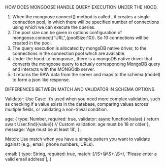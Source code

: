 HOW DOES MONGOOSE HANDLE QUERY EXECUTION UNDER THE HOOD.

1. When the mongoose.connect() method is called , it creates a single connection pool, in which there will be specified number of connections using which we can execute the queries.
2. The pool size can be given in options configuration of mongoose.connect("URL",{poolSize:10}). So 10 connections will be created in the pool.
3. The query execution is allocated by mongoDB native driver, to the connections in the connection pool which are available.
4. Under the hood i,e mongoose , there is a mongoDB native driver that converts the mongoose query to actualy corresponding MongoDB query and interacts with the MONGOdb server.
5. It returns the RAW data from the server and maps to the schema (model) to form a json like response.

DIFFERENCES BETWEEN MATCH AND VALIDATOR IN SCHEMA OPTIONS.

Validator:
Use Case: It’s used when you need more complex validation, such as checking if a value exists in the database, comparing values across multiple fields, or validating a non-trivial condition.

age: {
type: Number,
required: true,
validator: async function(value) {
return await User.find({value}) // Custom validation: age must be 18 or older
},
message: 'Age must be at least 18',
},

Match:
Use match when you have a simple pattern you want to validate against (e.g., email, phone numbers, URLs).

email: {
type: String,
required: true,
match: [/\S+@\S+\.\S+/, 'Please enter a valid email address'],
}
